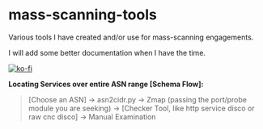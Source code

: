 # mass-scanning-tools

Various tools I have created and/or use for mass-scanning engagements. 

I will add some better documentation when I have the time.

[![ko-fi](https://ko-fi.com/img/githubbutton_sm.svg)](https://ko-fi.com/B0B636NHL)

__Locating Services over entire ASN range [Schema Flow]:__

> [Choose an ASN] -> asn2cidr.py -> Zmap (passing the port/probe module you are seeking) -> [Checker Tool, like http service disco or raw cnc disco] -> Manual Examination
